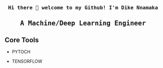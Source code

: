 

<!--
**Nnamaka/Nnamaka** is a ✨ _special_ ✨ repository because its `README.md` (this file) appears on your GitHub profile.

Here are some ideas to get you started:

- 🔭 I’m currently working on ...
- 🌱 I’m currently learning ...
- 👯 I’m looking to collaborate on ...
- 🤔 I’m looking for help with ...
- 💬 Ask me about ...
- 📫 How to reach me: ...
- 😄 Pronouns: ...
- ⚡ Fun fact: ...
#### Design , Build and Maintain ML/DL systems
-->

<!-- ![Design , Build and Maintain ML/DL systems](https://github.com/Nnamaka/Nnamaka/blob/main/pngegg.png) -->
<!--
<p align="center">
  <img width="250" src="https://github.com/Nnamaka/Nnamaka/blob/main/pngegg.png">
</p>
-->

<h3 align="center"><samp> Hi there 👋  welcome to my Github! I'm Dike Nnamaka </samp></h3>

<h2 align="center"><samp>A Machine/Deep Learning Engineer </samp></h2>

## Core Tools
*  PYTOCH

*  TENSORFLOW

